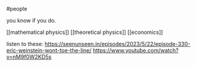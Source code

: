 #people 

you know if you do.

[[mathematical physics]]
[[theoretical physics]]
[[economics]]


listen to these:
https://seenunseen.in/episodes/2023/5/22/episode-330-eric-weinstein-wont-toe-the-line/
https://www.youtube.com/watch?v=nM9f0W2KD5s
